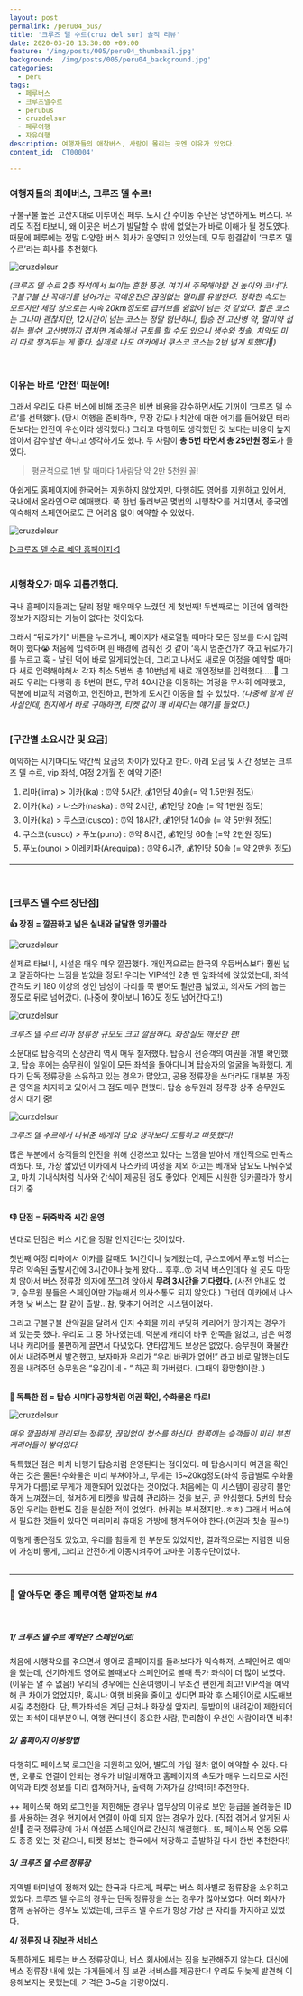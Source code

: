 ```yaml
---
layout: post
permalink: /peru04_bus/
title: '크루즈 델 수르(cruz del sur) 솔직 리뷰'
date: 2020-03-20 13:30:00 +09:00
feature: '/img/posts/005/peru04_thumbnail.jpg'
background: '/img/posts/005/peru04_background.jpg'
categories:
  - peru
tags:
  - 페루버스
  - 크루즈델수르
  - perubus
  - cruzdelsur
  - 페루여행
  - 자유여행
description: 여행자들의 애착버스, 사람이 몰리는 곳엔 이유가 있었다.
content_id: 'CT00004'

---
```


### 여행자들의 최애버스, 크루즈 델 수르!

구불구불 높은 고산지대로 이루어진 페루. 도시 간 주이동 수단은 당연하게도 버스다. 우리도 직접 타보니, 왜 이곳은 버스가 발달할 수 밖에 없었는가 바로 이해가 될 정도였다. 때문에 페루에는 정말 다양한 버스 회사가 운영되고 있었는데, 모두 한결같이 ‘크루즈 델 수르’라는 회사를 추천했다.

![cruzdelsur](/img/posts/005/01.jpg)

*(크루즈 델 수르 2층 좌석에서 보이는 흔한 풍경. 여기서 주목해야할 건 높이와 코너다. 구불구불 산 꼭대기를 넘어가는 곡예운전은 끊임없는 멀미를 유발한다. 정확한 속도는 모르지만 체감 상으로는 시속 20km정도로 급커브를 쉼없이 넘는 것 같았다. 짧은 코스는 그나마 괜찮지만, 12시간이 넘는 코스는 정말 험난하니, 탑승 전 고산병 약, 멀미약 섭취는 필수! 고산병까지 겹치면 계속해서 구토를 할 수도 있으니 생수와 칫솔, 치약도 미리 따로 챙겨두는 게 좋다. 실제로 나도 이카에서 쿠스코 코스는 2번 넘게 토했다🤢)*

<br>

### 이유는 바로 ‘안전’ 때문에!

그래서 우리도 다른 버스에 비해 조금은 비싼 비용을 감수하면서도 기꺼이 ‘크루즈 델 수르’를 선택했다. (당시 여행을 준비하며, 무장 강도나 치안에 대한 얘기를 들어왔던 터라 돈보다는 안전이 우선이라 생각했다.) 그리고 다행히도 생각했던 것 보다는 비용이 높지 않아서 감수할만 하다고 생각하기도 했다. 두 사람이 **총 5번 타면서 총 25만원 정도**가 들었다.

> 평균적으로 1번 탈 때마다 1사람당 약 2만 5천원 꼴!

아쉽게도 홈페이지에 한국어는 지원하지 않았지만, 다행히도 영어를 지원하고 있어서, 국내에서 온라인으로 예매했다. 쭉 한번 둘러보곤 몇번의 시행착오를 거치면서, 종국엔 익숙해져 스페인어로도 큰 어려움 없이 예약할 수 있었다.

![cruzdelsur](/img/posts/005/02.jpg)

[▷크루즈 델 수르 예약 홈페이지◁](https://www.cruzdelsur.com.pe/)<br><br>

### 시행착오가 매우 괴롭긴했다.

국내 홈페이지들과는 달리 정말 매우매우 느렸던 게 첫번째! 두번째로는 이전에 입력한 정보가 저장되는 기능이 없다는 것이었다.

그래서 “뒤로가기” 버튼을 누르거나, 페이지가 새로열릴 때마다 모든 정보를 다시 입력해야 했다😭 처음에 입력하며 흰 배경에 멈춰선 것 같아 ‘혹시 멈춘건가?’ 하고 뒤로가기를 누르고 훅 - 날린 덕에 바로 알게되었는데, 그리고 나서도 새로운 여정을 예약할 때마다 새로 입력해야해서 각자 최소 5번씩 총 10번넘게 새로 개인정보를 입력했다.....🤯 그래도 우리는 다행히 총 5번의 편도, 무려 40시간을 이동하는 여정을 무사히 예약했고, 덕분에 비교적 저렴하고, 안전하고, 편하게 도시간 이동을 할 수 있었다. *(나중에 알게 된 사실인데, 현지에서 바로 구매하면, 티켓 값이 꽤 비싸다는 얘기를 들었다.)*<br><br>

### [구간별 소요시간 및 요금]

예약하는 시기마다도 약간씩 요금의 차이가 있다고 한다. 아래 요금 및 시간 정보는 크루즈 델 수르, vip 좌석, 여정 2개월 전 예약 기준!

1. 리마(lima) > 이카(ika) : ⏰약 5시간, 💰1인당 40솔(= 약 1.5만원 정도)
2. 이카(ika) > 나스카(naska) : ⏰약 2시간, 💰1인당 20솔 (= 약 1만원 정도)
3. 이카(ika) > 쿠스코(cusco) : ⏰약 18시간, 💰1인당 140솔 (= 약 5만원 정도)
4. 쿠스코(cusco) > 푸노(puno) : ⏰약 8시간, 💰1인당 60솔 (=약 2만원 정도)
5. 푸노(puno) > 아레키파(Arequipa) : ⏰약 6시간, 💰1인당 50솔 (= 약 2만원 정도)

------

<br>

### [크루즈 델 수르 장단점]

**👍 장점 = 깔끔하고 넓은 실내와 달달한 잉카콜라**

![cruzdelsur](/img/posts/005/03.jpg)

실제로 타보니, 시설은 매우 매우 깔끔했다. 개인적으로는 한국의 우등버스보다 훨씬 넓고 깔끔하다는 느낌을 받았을 정도! 우리는 VIP석인 2층 맨 앞좌석에 앉았었는데, 좌석 간격도 키 180 이상의 성인 남성이 다리를 쭉 뻗어도 될만큼 넓었고, 의자도 거의 눕는 정도로 뒤로 넘어갔다. (나중에 찾아보니 160도 정도 넘어간다고!)

![cruzdelsur](/img/posts/005/04.jpg)

*크루즈 델 수르 리마 정류장 규모도 크고 깔끔하다. 화장실도 깨끗한 편!*

소문대로 탑승객의 신상관리 역시 매우 철저했다. 탑승시 전승객의 여권을 개별 확인했고, 탑승 후에는 승무원이 일일이 모든 좌석을 돌아다니며 탑승자의 얼굴을 녹화했다. 게다가 단독 정류장을 소유하고 있는 경우가 많았고, 공용 정류장을 쓰더라도 대부분 가장 큰 영역을 차지하고 있어서 그 점도 매우 편했다. 탑승 승무원과 정류장 상주 승무원도 상시 대기 중!

![curzdelsur](/img/posts/005/05.jpg)

*크루즈 델 수르에서 나눠준 배게와 담요 생각보다 도톰하고 따뜻했다!*

많은 부분에서 승객들의 안전을 위해 신경쓰고 있다는 느낌을 받아서 개인적으로 만족스러웠다. 또, 가장 짧았던 이카에서 나스카의 여정을 제외 하고는 베개와 담요도 나눠주었고, 마치 기내식처럼 식사와 간식이 제공된 점도 좋았다. 언제든 시원한 잉카콜라가 항시 대기 중<br><br>

**👎 단점 = 뒤죽박죽 시간 운영**

반대로 단점은 버스 시간을 정말 안지킨다는 것이었다.

첫번째 여정 리마에서 이카를 갈때도 1시간이나 늦게왔는데, 쿠스코에서 푸노행 버스는 무려 약속된 출발시간에 3시간이나 늦게 왔다... 후후..😵 저녁 버스인데다 쉴 곳도 마땅치 않아서 버스 정류장 의자에 쪼그려 앉아서 **무려 3시간을 기다렸다.** (사전 안내도 없고, 승무원 분들은 스페인어만 가능해서 의사소통도 되지 않았다.) 그런데 이카에서 나스카행 낮 버스는 칼 같이 출발.. 참, 맞추기 어려운 시스템이었다.

그리고 구불구불 산악길을 달려서 인지 수화물 끼리 부딪혀 캐리어가 망가지는 경우가 꽤 있는듯 했다. 우리도 그 중 하나였는데, 덕분에 캐리어 바퀴 한쪽을 잃었고, 남은 여정 내내 캐리어를 불편하게 끌면서 다녔었다. 안타깝게도 보상은 없었다. 승무원이 화물칸에서 내려주면서 발견했고, 보자마자 우리가 “우리 바퀴가 없어!” 라고 바로 말했는데도 짐을 내려주던 승무원은 “유감이네 - “ 하곤 휙 가버렸다. (그때의 황망함이란..)<br><br>

**🤩 독특한 점 = 탑승 시마다 공항처럼 여권 확인, 수화물은 따로!**

![cruzdelsur](/img/posts/005/06.jpg)

*매우 깔끔하게 관리되는 정류장, 끊임없이 청소를 하신다. 한쪽에는 승객들이 미리 부친 캐리어들이 쌓여있다.*

독특했던 점은 마치 비행기 탑승처럼 운영된다는 점이었다. 매 탑승시마다 여권을 확인하는 것은 물론! 수화물은 미리 부쳐야하고, 무게는 15~20kg정도(좌석 등급별로 수화물 무게가 다름)로 무게가 제한되어 있었다는 것이었다. 처음에는 이 시스템이 굉장히 불안하게 느껴졌는데, 철저하게 티켓을 발급해 관리하는 것을 보곤, 곧 안심했다. 5번의 탑승 동안 우리는 한번도 짐을 분실한 적이 없었다. (바퀴는 부서졌지만..ㅎㅎ) 그래서 버스에서 필요한 것들이 있다면 미리미리 휴대용 가방에 챙겨두어야 한다.(여권과 칫솔 필수!)

이렇게 좋은점도 있었고, 우리를 힘들게 한 부분도 있었지만, 결과적으로는 저렴한 비용에 가성비 좋게, 그리고 안전하게 이동시켜주어 고마운 이동수단이었다.<br><br>

------

### 📌 알아두면 좋은 페루여행 알짜정보 #4

<br>

##### 1/ 크루즈 델 수르 예약은? 스페인어로!

처음에 시행착오를 겪으면서 영어로 홈페이지를 들러보다가 익숙해져, 스페인어로 예약을 했는데, 신기하게도 영어로 볼때보다 스페인어로 볼때 특가 좌석이 더 많이 보였다. (이유는 알 수 없음!) 우리의 경우에는 신혼여행이니 무조건 편한게 최고! VIP석을 예약해 큰 차이가 없었지만, 혹시나 여행 비용을 줄이고 싶다면 파악 후 스페인어로 시도해보시길 추천한다. 단, 특가좌석은 계단 근처나 화장실 앞자리, 등받이의 내려감이 제한되어 있는 좌석이 대부분이니, 여행 컨디션이 중요한 사람, 편리함이 우선인 사람이라면 비추! <br>

##### 2/  홈페이지 이용방법

다행히도 페이스북 로그인을 지원하고 있어, 별도의 가입 절차 없이 예약할 수 있다. 다만, 오류로 연결이 안되는 경우가 비일비재하고 홈페이지의 속도가 매우 느리므로 사전예약과 티켓 정보를 미리 캡쳐하거나, 출력해 가져가길 강!력!히! 추천한다.

++ 페이스북 해외 로그인을 제한해둔 경우나 업무상의 이유로 보안 등급을 올려놓은 ID를 사용하는 경우 현지에서 연결이 아예 되지 않는 경우가 있다. (직접 겪어서 알게된 사실!🤣 결국 정류장에 가서 어설픈 스페인어로 간신히 해결했다.. 또, 페이스북 연동 오류도 종종 있는 것 같으니, 티켓 정보는 한국에서 저장하고 출발하길 다시 한번 추천한다!)<br>

##### 3/ 크루즈 델 수르 정류장

지역별 터미널이 정해져 있는 한국과 다르게, 페루는 버스 회사별로 정류장을 소유하고 있었다. 크루즈 델 수르의 경우는 단독 정류장을 쓰는 경우가 많아보였다. 여러 회사가 함께 공유하는 경우도 있었는데, 크루즈 델 수르가 항상 가장 큰 자리를 차지하고 있었다.<br>

**4/ 정류장 내 짐보관 서비스**

독특하게도 페루는 버스 정류장이나, 버스 회사에서는 짐을 보관해주지 않는다. 대신에 버스 정류장 내에 있는 가게들에서 짐 보관 서비스를 제공한다! 우리도 뒤늦게 발견해 이용해보지는 못했는데, 가격은 3~5솔 가량이었다.

<br>
